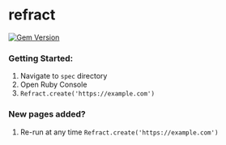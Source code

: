 # refract
[![Gem Version](https://badge.fury.io/rb/refract.svg)](https://badge.fury.io/rb/refract)

### Getting Started:
1. Navigate to `spec` directory
2. Open Ruby Console
3. `Refract.create('https://example.com')`

### New pages added?
1. Re-run at any time `Refract.create('https://example.com')`
